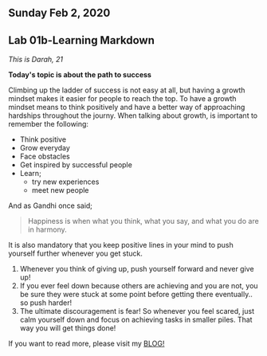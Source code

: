 ## Sunday Feb 2, 2020
## Lab 01b-Learning Markdown

*This is Darah, 21*

**Today's topic is about the path to success**

Climbing up the ladder of success is not easy at all, but having a growth mindset makes it easier for people to reach the top. To have a growth mindset means to think positively and have a better way of approaching hardships throughout the journy.
When talking about growth, is important to remember the following:
* Think positive
* Grow everyday
* Face obstacles 
* Get inspired by successful people
* Learn;
  * try new experiences
  * meet new people


And as Gandhi once said; 
> Happiness is when what you think, what you say, and what you do are in harmony.


It is also mandatory that you keep positive lines in your mind to push yourself further whenever you get stuck.
1. Whenever you think of giving up, push yourself forward and never give up!
2. If you ever feel down because others are achieving and you are not, you be sure they were stuck at some point before getting there eventually.. so push harder!
3. The ultimate discouragement is fear! So whenever you feel scared, just calm yourself down and focus on achieving tasks in smaller piles. That way you will get things done!

 If you want to read more, please visit my [BLOG!](https://github.com/Darah98/Drh-learning-journal/edit/master/README.md)

